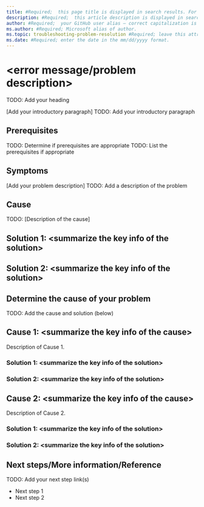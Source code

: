 ```yaml
---
title: #Required;  this page title is displayed in search results. For SEO purposes, include the primary keywords of the error message/problem description. 
description: #Required;  this article description is displayed in search results.
author: #Required;  your GitHub user alias — correct capitalization is needed.
ms.author: #Required; Microsoft alias of author.
ms.topic: troubleshooting-problem-resolution #Required; leave this attribute/value as-is.
ms.date: #Required; enter the date in the mm/dd/yyyy format.
---
```


<!---Recommended: Remove all the comments in this template before you sign-off or merge to the main branch.

This template provides the basic structure of a Problem resolution troubleshooting article pattern.
See the [instructions - troubleshooting - Problem resolution](../level4/ontribute-how-to-problem-resolution.md)
in the pattern library.

You can provide feedback about this template at: https://aka.ms/patterns-feedback

Problem resolution articles help customers quickly identify the cause of the problem or error
message occurring with a service or feature and find the steps needed to resolve the problem.

--->

<!--- 1.
H1--------------------------------------------------------------------------------------------
Required: expand the keywords of the error message/problem description by adding those that aren't
in the page title.

-->

# \<error message/problem description>
TODO: Add your heading

<!-- 2. Introductory paragraph ----------------------------------------------------------

Required: Begin the article with a concise description of the problem the customer is trying to fix.
Include as many keywords from the error message or symptoms as possible in the first sentences. The
information in the introduction section should help the customer decide whether the article applies
to the issue that they've come across.

Readers should have a clear idea of what they will do in this article after reading the introduction.

-->

[Add your introductory paragraph]
TODO: Add your introductory paragraph

<!-- 3. Prerequisites --------------------------------------------------------------------

Optional: If there are prerequisites for the task covered by the how-to guide, make
**Prerequisites** your first H2 in the guide. The prerequisites H2 is never numbered. Use clear and
unambiguous language and use a unordered list format. If there are specific versions of software a
user needs, call out those versions (for example: Visual Studio 2019 or later). It's OK to link to
content to assist them before they begin.

-->

## Prerequisites
TODO: Determine if prerequisites are appropriate
TODO: List the prerequisites if appropriate

<!-- 4. Symptoms --------------------------------------------------------------------

Optional: If there is no additional info than the info provided in H1, you don't need this Symptoms
section. If H1 doesn't adequately describe the scenario, expand on it here. Precisely describe what
the customer may be experiencing when encountering the problem. If relevant general troubleshooting
information is available, link to it from here.

-->

## Symptoms

<!-- 5. Problem description -------------------------------------------------------------------->

[Add your problem description]
TODO: Add a description of the problem

<!-- 6. Cause ----------------------------------------------------------------------------------

Required: 

Scenario 1: The issue only has one cause, but several solutions are available to resolve it. List
the cause and each solution as an H2 (**Cause** and **Solution #** where **#** is a successive
number of possible solutions). Put the solutions in order of complexity from simplest to most
complex and provide instructions on how to choose from among them.

--->

## Cause
TODO: [Description of the cause]

## Solution 1: \<summarize the key info of  the solution>

<!---Required: List the steps that should be taken to resolve the problem. --->

## Solution 2: \<summarize the key info of the solution>

<!---Required: List the steps that should be taken to resolve the problem. --->

<!---Scenario 2: There are several causes and corresponding solutions for a problem. List **Cause
#** as an H2 and provide guidance and instructions to help the customer determine the cause of the
issue if you deem it necessary.

--->

<!-- 7. Problem cause ------------------------------------------------------------------------
Optional: Provide guidance and instructions to help the customer determine the cause of the issue.

--->

## Determine the cause of your problem
TODO: Add the cause and solution (below)


## Cause 1: \<summarize the key info of the cause>

<!---Required: Most common cause  --->

Description of Cause 1.

### Solution 1: \<summarize the key info of the solution>

<!---Required: Simplest solution—list the steps of the solution/workaround. --->

### Solution 2: \<summarize the key info of the solution>

<!---Required: List the steps of the solution/workaround.--->

## Cause 2: \<summarize the key info of the cause>

Description of Cause 2.

### Solution 1: \<summarize the key info of the solution>

<!---Required: Simplest solution—list the steps of the solution/workaround--->

### Solution 2: \<summarize the key info of the solution>

<!---Required: List the steps of the solution/workaround.--->

<!--- 8. Next steps ----------------------------------------------------------------------

Optional: Include this section if there are 1 -3 concrete, highly relevant next steps the user
should take. Otherwise, delete this section if there are no next steps. This section is not a place
for a list of links. If you provide links to the next steps, include text that explains why the next
steps are relevant or important. If you provide links for more information or reference, you should
also include text to help the customers determine which ones are relevant for their issue.

--->

## Next steps/More information/Reference
TODO: Add your next step link(s)

- Next step 1
- Next step 2
